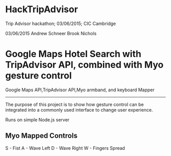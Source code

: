 # HackTripAdvisor
Trip Advisor hackathon; 03/06/2015; CIC Cambridge

03/06/2015
Andrew Schneer
Brook Nichols

# Google Maps Hotel Search with TripAdvisor API, combined with Myo gesture control

Google Maps API,TripAdvisor API,Myo armband, and keyboard Mapper

----------------------------------
The purpose of this project is to show how gesture control can be integrated 
into a commonly used interface to change user experience.


Runs on simple Node.js server

Myo Mapped Controls
----------------------
S - Fist
A - Wave Left
D - Wave Right
W - Fingers Spread


